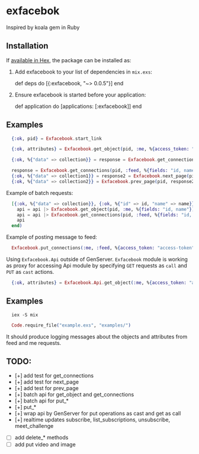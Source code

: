 # exfacebok

Inspired by koala gem in Ruby

## Installation

If [available in Hex](https://hex.pm/docs/publish), the package can be installed as:

  1. Add exfacebook to your list of dependencies in `mix.exs`:

        def deps do
          [{:exfacebook, "~> 0.0.5"}]
        end

  2. Ensure exfacebook is started before your application:

        def application do
          [applications: [:exfacebook]]
        end


## Examples


```elixir
  {:ok, pid} = Exfacebook.start_link

  {:ok, attributes} = Exfacebook.get_object(pid, :me, %{access_token: "access-token"})
```

```elixir
  {:ok, %{"data" => collection}} = response = Exfacebook.get_connections(pid, :feed, %{fields: "id, name", access_token: "access-token"})
```

```elixir
  response = Exfacebook.get_connections(pid, :feed, %{fields: "id, name", access_token: "access-token"})
  {:ok, %{"data" => collection1}} = response2 = Exfacebook.next_page(pid, response)
  {:ok, %{"data" => collection2}} = Exfacebook.prev_page(pid, response2)
```

Example of batch requests:

```elixir
  [{:ok, %{"data" => collection}}, {:ok, %{"id" => id, "name" => name}}] = Exfacebook.batch(%{access_token: "access-token"}, fn(api) ->
    api = api |> Exfacebook.get_object(pid, :me, %{fields: "id, name"})
    api = api |> Exfacebook.get_connections(pid, :feed, %{fields: "id, name"})
    api
  end)
```

Example of posting message to feed:

``` elixir
  Exfacebook.put_connections(:me, :feed, %{access_token: "access-token"}, %{message: "hello"})
```

Using `Exfacebook.Api` outside of GenServer. `Exfacebook` module is working as
proxy for accessing Api module by specifying `GET` requests as `call` and `PUT`
as `cast` actions.

```elixir
  {:ok, attributes} = Exfacebook.Api.get_object(:me, %{access_token: "access-token"})
```

## Examples

```
  iex -S mix
```

```elixir
  Code.require_file("example.exs", "examples/")
```

It should produce logging messages about the objects and attributes from feed and me requests.

## TODO:

- [+] add test for get_connections
- [+] add test for next_page
- [+] add test for prev_page
- [+] batch api for get_object and get_connections
- [+] batch api for put_*
- [+] put_*
- [+] wrap api by GenServer for put operations as cast and get as call
- [+] realtime updates subscribe, list_subscriptions, unsubscribe, meet_challenge
- [ ] add delete_* methods
- [ ] add put video and image
